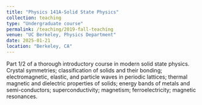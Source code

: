 ```yaml
---
title: "Physics 141A-Solid State Physics"
collection: teaching
type: "Undergraduate course"
permalink: /teaching/2019-fall-teaching
venue: "UC Berkeley, Physics Department"
date: 2025-01-21
location: "Berkeley, CA"
---
```


Part 1/2 of a thorough introductory course in modern solid state physics. Crystal symmetries; classification of solids and their bonding; electromagnetic, elastic, and particle waves in periodic lattices; thermal magnetic and dielectric properties of solids; energy bands of metals and semi-conductors; superconductivity; magnetism; ferroelectricity; magnetic resonances.